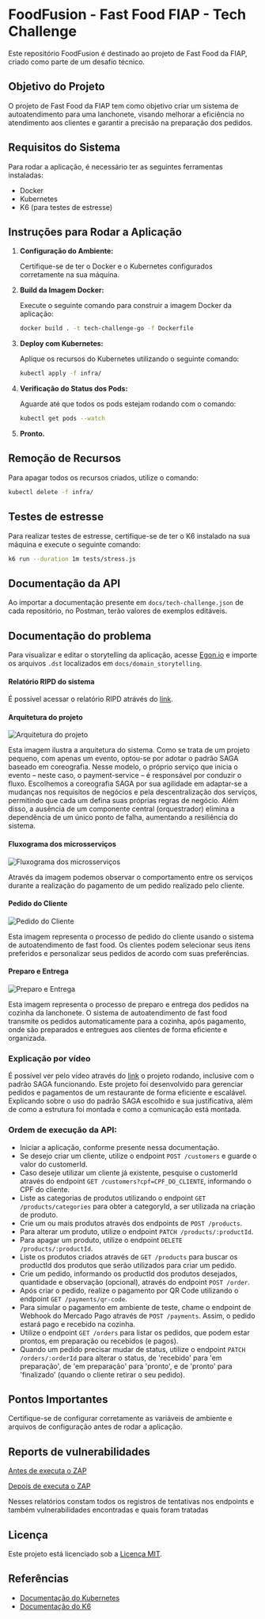 # FoodFusion - Fast Food FIAP - Tech Challenge

Este repositório FoodFusion é destinado ao projeto de Fast Food da FIAP, criado como parte de um desafio técnico.

## Objetivo do Projeto

O projeto de Fast Food da FIAP tem como objetivo criar um sistema de autoatendimento para uma lanchonete, visando melhorar a eficiência no atendimento aos clientes e garantir a precisão na preparação dos pedidos.

## Requisitos do Sistema

Para rodar a aplicação, é necessário ter as seguintes ferramentas instaladas:

- Docker
- Kubernetes
- K6 (para testes de estresse)

## Instruções para Rodar a Aplicação

1. **Configuração do Ambiente:**

   Certifique-se de ter o Docker e o Kubernetes configurados corretamente na sua máquina.

2. **Build da Imagem Docker:**

   Execute o seguinte comando para construir a imagem Docker da aplicação:

   ```bash
   docker build . -t tech-challenge-go -f Dockerfile
   ```

3. **Deploy com Kubernetes:**

   Aplique os recursos do Kubernetes utilizando o seguinte comando:

   ```bash
   kubectl apply -f infra/
   ```

4. **Verificação do Status dos Pods:**

   Aguarde até que todos os pods estejam rodando com o comando:

   ```bash
   kubectl get pods --watch
   ```

5. **Pronto.**

## Remoção de Recursos

Para apagar todos os recursos criados, utilize o comando:

```bash
kubectl delete -f infra/
```

## Testes de estresse

Para realizar testes de estresse, certifique-se de ter o K6 instalado na sua máquina e execute o seguinte comando:

```bash
k6 run --duration 1m tests/stress.js
```

## Documentação da API

Ao importar a documentação presente em `docs/tech-challenge.json` de cada repositório, no Postman, terão valores de exemplos editáveis.

## Documentação do problema

Para visualizar e editar o storytelling da aplicação, acesse [Egon.io](https://egon.io/app-v1/) e importe os arquivos `.dst` localizados em `docs/domain_storytelling`.

#### Relatório RIPD do sistema

É possível acessar o relatório RIPD atrávés do [link](docs/RIPD.docx).

#### Arquitetura do projeto

![Arquitetura do projeto](docs/architecture.png)

Esta imagem ilustra a arquitetura do sistema. Como se trata de um projeto pequeno, com apenas um evento, optou-se por adotar o padrão SAGA baseado em coreografia. Nesse modelo, o próprio serviço que inicia o evento – neste caso, o payment-service – é responsável por conduzir o fluxo. Escolhemos a coreografia SAGA por sua agilidade em adaptar-se a mudanças nos requisitos de negócios e pela descentralização dos serviços, permitindo que cada um defina suas próprias regras de negócio. Além disso, a ausência de um componente central (orquestrador) elimina a dependência de um único ponto de falha, aumentando a resiliência do sistema.

#### Fluxograma dos microsserviços

![Fluxograma dos microsserviços](docs/fluxogram.png)

Através da imagem podemos observar o comportamento entre os serviços durante a realização do pagamento de um pedido realizado pelo cliente.

#### Pedido do Cliente

![Pedido do Cliente](docs/domain_storytelling/pedido.png)

Esta imagem representa o processo de pedido do cliente usando o sistema de autoatendimento de fast food. Os clientes podem selecionar seus itens preferidos e personalizar seus pedidos de acordo com suas preferências.

#### Preparo e Entrega

![Preparo e Entrega](docs/domain_storytelling/entrega.png)

Esta imagem representa o processo de preparo e entrega dos pedidos na cozinha da lanchonete. O sistema de autoatendimento de fast food transmite os pedidos automaticamente para a cozinha, após pagamento, onde são preparados e entregues aos clientes de forma eficiente e organizada.

### Explicação por vídeo

É possível ver pelo vídeo através do [link](https://youtu.be/SfEPL-rrXMs) o projeto rodando, inclusive com o padrão SAGA funcionando. Este projeto foi desenvolvido para gerenciar pedidos e pagamentos de um restaurante de forma eficiente e escalável. Explicando sobre o uso do padrão SAGA escolhido e sua justificativa, além de como a estrutura foi montada e como a comunicação está montada.

### Ordem de execução da API:

- Iniciar a aplicação, conforme presente nessa documentação.
- Se desejo criar um cliente, utilize o endpoint `POST /customers` e guarde o valor do customerId.
- Caso deseje utilizar um cliente já existente, pesquise o customerId através do endpoint `GET /customers?cpf=CPF_DO_CLIENTE`, informando o CPF do cliente.
- Liste as categorias de produtos utilizando o endpoint `GET /products/categories` para obter a categoryId, a ser utilizada na criação de produto.
- Crie um ou mais produtos através dos endpoints de `POST /products`.
- Para alterar um produto, utilize o endpoint `PATCH /products/:productId`.
- Para apagar um produto, utilize o endpoint `DELETE /products/:productId`.
- Liste os produtos criados através de `GET /products` para buscar os productId dos produtos que serão utilizados para criar um pedido.
- Crie um pedido, informando os productId dos produtos desejados, quantidade e observação (opcional), através do endpoint `POST /order`.
- Após criar o pedido, realize o pagamento por QR Code utilizando o endpoint `GET /payments/qr-code`.
- Para simular o pagamento em ambiente de teste, chame o endpoint de Webhook do Mercado Pago através de `POST /payments`. Assim, o pedido estará pago e recebido na cozinha.
- Utilize o endpoint `GET /orders` para listar os pedidos, que podem estar prontos, em preparação ou recebidos (e pagos).
- Quando um pedido precisar mudar de status, utilize o endpoint `PATCH /orders/:orderId` para alterar o status, de 'recebido' para 'em preparação', de 'em preparação' para 'pronto', e de 'pronto' para 'finalizado' (quando o cliente retirar o seu pedido).

## Pontos Importantes

Certifique-se de configurar corretamente as variáveis de ambiente e arquivos de configuração antes de rodar a aplicação.

<!--
## Contribuição
Este projeto está aberto para contribuições. Caso queira contribuir, por favor, faça um fork do repositório, implemente as alterações e envie um pull request.
-->

## Reports de vulnerabilidades

[Antes de executa o ZAP](docs/reports_vulnerabilidades/antes/2024-09-09-ZAP-Report.html)

[Depois de executa o ZAP](docs/reports_vulnerabilidades/depois/2024-09-09-ZAP-Report.html)

Nesses relatórios constam todos os registros de tentativas nos endpoints e também vulnerabilidades encontradas e quais foram tratadas

## Licença

Este projeto está licenciado sob a [Licença MIT](LICENSE).

## Referências

- [Documentação do Kubernetes](https://kubernetes.io/docs/)
- [Documentação do K6](https://k6.io/docs/)

<!--

**Here are some ideas to get you started:**

🙋‍♀️ A short introduction - what is your organization all about?
🌈 Contribution guidelines - how can the community get involved?
👩‍💻 Useful resources - where can the community find your docs? Is there anything else the community should know?
🍿 Fun facts - what does your team eat for breakfast?
🧙 Remember, you can do mighty things with the power of [Markdown](https://docs.github.com/github/writing-on-github/getting-started-with-writing-and-formatting-on-github/basic-writing-and-formatting-syntax)
-->
